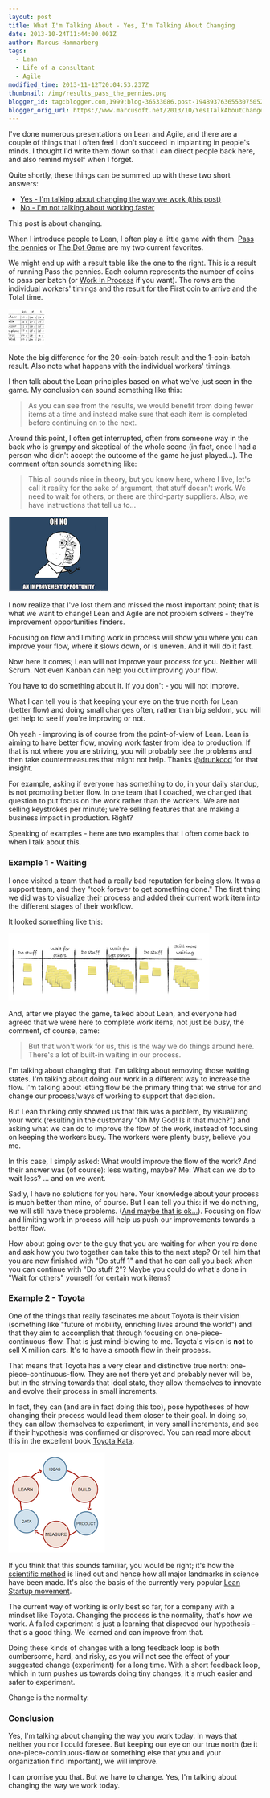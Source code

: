 ```yaml
---
layout: post
title: What I'm Talking About - Yes, I'm Talking About Changing
date: 2013-10-24T11:44:00.001Z
author: Marcus Hammarberg
tags:
  - Lean
  - Life of a consultant
  - Agile
modified_time: 2013-11-12T20:04:53.237Z
thumbnail: /img/results_pass_the_pennies.png
blogger_id: tag:blogger.com,1999:blog-36533086.post-1948937636553075052
blogger_orig_url: https://www.marcusoft.net/2013/10/YesITalkAboutChange.html
---
```


I've done numerous presentations on Lean and Agile, and there are a couple of things that I often feel I don't succeed in implanting in people's minds. I thought I'd write them down so that I can direct people back here, and also remind myself when I forget.

Quite shortly, these things can be summed up with these two short answers:

- [Yes - I'm talking about changing the way we work (this post)](https://www.marcusoft.net/2013/10/YesITalkAboutChange.html)
- [No - I'm not talking about working faster](https://www.marcusoft.net/2013/11/NoIDontMeanWorkFaster.html)

This post is about changing.

When I introduce people to Lean, I often play a little game with them. [Pass the pennies](http://blog.crisp.se/2008/09/08/mattiasskarin/1220882915232) or [The Dot Game](http://www.netobjectives.com/resources/articles/the-dot-game) are my two current favorites.

We might end up with a result table like the one to the right. This is a result of running Pass the pennies. Each column represents the number of coins to pass per batch (or [Work In Process](http://en.wikipedia.org/wiki/Work_in_process) if you want). The rows are the individual workers' timings and the result for the First coin to arrive and the Total time.

![Results](/img/results_pass_the_pennies.png)

Note the big difference for the 20-coin-batch result and the 1-coin-batch result. Also note what happens with the individual workers' timings.

I then talk about the Lean principles based on what we've just seen in the game. My conclusion can sound something like this:

> As you can see from the results, we would benefit from doing fewer items at a time and instead make sure that each item is completed before continuing on to the next.

Around this point, I often get interrupted, often from someone way in the back who is grumpy and skeptical of the whole scene (in fact, once I had a person who didn't accept the outcome of the game he just played...). The comment often sounds something like:

> This all sounds nice in theory, but you know here, where I live, let's call it reality for the sake of argument, that stuff doesn't work. We need to wait for others, or there are third-party suppliers. Also, we have instructions that tell us to...

![Oh no](/img/ohno.png)

I now realize that I've lost them and missed the most important point; that is what we want to change! Lean and Agile are not problem solvers - they're improvement opportunities finders.

Focusing on flow and limiting work in process will show you where you can improve your flow, where it slows down, or is uneven. And it will do it fast.

Now here it comes; Lean will not improve your process for you. Neither will Scrum. Not even Kanban can help you out improving your flow.

You have to do something about it. If you don't - you will not improve.

What I can tell you is that keeping your eye on the true north for Lean (better flow) and doing small changes often, rather than big seldom, you will get help to see if you're improving or not.

Oh yeah - improving is of course from the point-of-view of Lean. Lean is aiming to have better flow, moving work faster from idea to production. If that is not where you are striving, you will probably see the problems and then take countermeasures that might not help. Thanks [@drunkcod](https://twitter.com/@drunkcod) for that insight.

For example, asking if everyone has something to do, in your daily standup, is not promoting better flow. In one team that I coached, we changed that question to put focus on the work rather than the workers. We are not selling keystrokes per minute; we're selling features that are making a business impact in production. Right?

Speaking of examples - here are two examples that I often come back to when I talk about this.

### Example 1 - Waiting

I once visited a team that had a really bad reputation for being slow. It was a support team, and they "took forever to get something done." The first thing we did was to visualize their process and added their current work item into the different stages of their workflow.

It looked something like this:

![Waiting](/img/Screen+Shot+2013-10-24+at+09.47.43+.png)

And, after we played the game, talked about Lean, and everyone had agreed that we were here to complete work items, not just be busy, the comment, of course, came:

> But that won't work for us, this is the way we do things around here. There's a lot of built-in waiting in our process.

I'm talking about changing that. I'm talking about removing those waiting states. I'm talking about doing our work in a different way to increase the flow. I'm talking about letting flow be the primary thing that we strive for and change our process/ways of working to support that decision.

But Lean thinking only showed us that this was a problem, by visualizing your work (resulting in the customary "Oh My God! Is it that much?") and asking what we can do to improve the flow of the work, instead of focusing on keeping the workers busy. The workers were plenty busy, believe you me.

In this case, I simply asked: What would improve the flow of the work? And their answer was (of course): less waiting, maybe?
Me: What can we do to wait less?
... and on we went.

Sadly, I have no solutions for you here. Your knowledge about your process is much better than mine, of course. But I can tell you this: if we do nothing, we will still have these problems. ([And maybe that is ok...](https://www.marcusoft.net/2012/10/agilechangetop51.html)). Focusing on flow and limiting work in process will help us push our improvements towards a better flow.

How about going over to the guy that you are waiting for when you're done and ask how you two together can take this to the next step? Or tell him that you are now finished with "Do stuff 1" and that he can call you back when you can continue with "Do stuff 2"? Maybe you could do what's done in "Wait for others" yourself for certain work items?

### Example 2 - Toyota

One of the things that really fascinates me about Toyota is their vision (something like "future of mobility, enriching lives around the world") and that they aim to accomplish that through focusing on one-piece-continuous-flow. That is just mind-blowing to me. Toyota's vision is **not** to sell X million cars. It's to have a smooth flow in their process.

That means that Toyota has a very clear and distinctive true north: one-piece-continuous-flow. They are not there yet and probably never will be, but in the striving towards that ideal state, they allow themselves to innovate and evolve their process in small increments.

In fact, they can (and are in fact doing this too), pose hypotheses of how changing their process would lead them closer to their goal. In doing so, they can allow themselves to experiment, in very small increments, and see if their hypothesis was confirmed or disproved. You can read more about this in the excellent book [Toyota Kata](http://www-personal.umich.edu/~mrother/Homepage.html).

![Build Measure Learn](/img/buildmeasurelearn.png)

If you think that this sounds familiar, you would be right; it's how the [scientific method](http://en.wikipedia.org/wiki/Scientific_method) is lined out and hence how all major landmarks in science have been made. It's also the basis of the currently very popular [Lean Startup movement](http://theleanstartup.com/).

The current way of working is only best so far, for a company with a mindset like Toyota. Changing the process is the normality, that's how we work. A failed experiment is just a learning that disproved our hypothesis - that's a good thing. We learned and can improve from that.

Doing these kinds of changes with a long feedback loop is both cumbersome, hard, and risky, as you will not see the effect of your suggested change (experiment) for a long time. With a short feedback loop, which in turn pushes us towards doing tiny changes, it's much easier and safer to experiment.

Change is the normality.

### Conclusion

Yes, I'm talking about changing the way you work today. In ways that neither you nor I could foresee. But keeping our eye on our true north (be it one-piece-continuous-flow or something else that you and your organization find important), we will improve.

I can promise you that. But we have to change. Yes, I'm talking about changing the way we work today.
